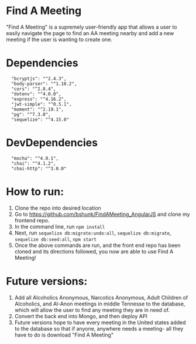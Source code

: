 # Find A Meeting

"Find A Meeting" is a supremely user-friendly app that allows a user to easily navigate the page to find an AA meeting nearby and add a new meeting if the user is wanting to create one.

# Dependencies  
      "bcryptjs": "^2.4.3",
      "body-parser": "^1.18.2",
      "cors": "^2.8.4",
      "dotenv": "^4.0.0",
      "express": "^4.16.2",
      "jwt-simple": "^0.5.1",
      "moment": "^2.19.1",
      "pg": "^7.3.0",
      "sequelize": "^4.15.0"

 # DevDependencies
      "mocha": "^4.0.1",
      "chai": "^4.1.2",
      "chai-http": "^3.0.0"

# How to run:

1. Clone the repo into desired location
2. Go to https://github.com/bshunk/FindAMeeting_AngularJS and clone my frontend repo.
3. In the command line, run ```npm install```
4. Next, run ```sequelize db:migrate:undo:all```, ```sequelize db:migrate```, ```sequelize db:seed:all```, ```npm start```
5. Once the above commands are run, and the front end repo has been cloned and its directions followed, you now are able to use Find A Meeting!


# Future versions:

1. Add all Alcoholics Anonymous, Narcotics Anonymous, Adult Children of Alcoholics, and Al-Anon meetings in middle Tennesse to the database, which will allow the user to find any meeting they are in need of.
2. Convert the back end into Mongo, and then deploy API
3. Future versions hope to have every meeting in the United states added to the database so that if anyone, anywhere needs a meeting- all they have to do is download "Find A Meeting"
